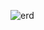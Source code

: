 ![erd](https://cloud.githubusercontent.com/assets/17298328/14842215/bc4fac62-0c0a-11e6-805b-4d9d7a85d81d.png)
